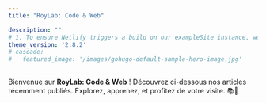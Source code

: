 ```yaml
---
title: "RoyLab: Code & Web"

description: ""
# 1. To ensure Netlify triggers a build on our exampleSite instance, we need to change a file in the exampleSite directory.
theme_version: '2.8.2'
# cascade:
#   featured_image: '/images/gohugo-default-sample-hero-image.jpg'
---
```

Bienvenue sur **RoyLab: Code & Web** ! Découvrez ci-dessous nos articles récemment publiés. Explorez, apprenez, et profitez de votre visite. 📚🌟